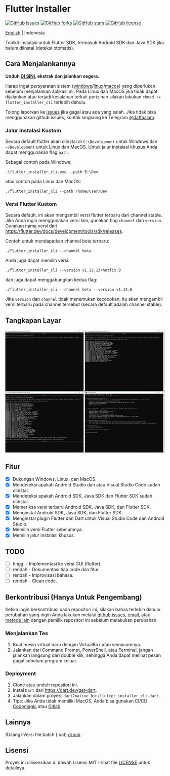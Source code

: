 # Flutter Installer

[![GitHub issues](https://img.shields.io/github/issues/daffaalam/flutter_installer_cli)](https://github.com/daffaalam/flutter_installer_cli/issues)
[![GitHub forks](https://img.shields.io/github/forks/daffaalam/flutter_installer_cli)](https://github.com/daffaalam/flutter_installer_cli/network)
[![GitHub stars](https://img.shields.io/github/stars/daffaalam/flutter_installer_cli)](https://github.com/daffaalam/flutter_installer_cli/stargazers)
[![GitHub license](https://img.shields.io/github/license/daffaalam/flutter_installer_cli)](https://github.com/daffaalam/flutter_installer_cli/blob/master/LICENSE)

[English](README-en.md) | Indonesia

Toolkit instalasi untuk Flutter SDK, termasuk Android SDK dan Java SDK jika belum diinstal (deteksi otomatis).

## Cara Menjalankannya

**Unduh [DI SINI](https://github.com/daffaalam/flutter_installer_cli/releases/latest), ekstrak dan jalankan segera.**

Harap ingat persyaratan sistem ([windows](https://flutter.dev/docs/get-started/install/windows#system-requirements)/[linux](https://flutter.dev/docs/get-started/install/linux#system-requirement)/[macos](https://flutter.dev/docs/get-started/install/macos#system-requirement)) yang diperlukan sebelum menjalankan aplikasi ini. Pada Linux dan MacOS jika tidak dapat dijalankan atau terjadi kesalahan terkait perizinan silakan lakukan `chmod +x flutter_installer_cli` terlebih dahulu.

Tolong laporkan ke [issues](https://github.com/daffaalam/flutter_installer_cli/issues) jika gagal atau ada yang salah. Jika tidak bisa menggunakan github issues, kontak langsung ke Telegram [@daffaalam](https://t.me/daffaalam).

### Jalur Instalasi Kustom

Secara default flutter akan diinstal di `C:\Development` untuk Windows dan `~/Development` untuk Linux dan MacOS. Untuk jalur instalasi khusus Anda dapat menggunakan flag `path`.

Sebagai contoh pada Windows:
```
.\flutter_installer_cli.exe --path E:\Dev
```
atau contoh pada Linux dan MacOS:
```
./flutter_installer_cli --path /home/user/Dev
```

### Versi Flutter Kustom

Secara default, ini akan mengambil versi flutter terbaru dari channel stable. Jika Anda ingin menggunakan versi lain, gunakan flag `channel` dan `version`. Gunakan nama versi dari https://flutter.dev/docs/development/tools/sdk/releases.

Contoh untuk mendapatkan channel beta terbaru:
```
./flutter_installer_cli --channel beta
```
Anda juga dapat memilih versi:
```
./flutter_installer_cli --version v1.12.13+hotfix.9
```
dan juga dapat menggabungkan kedua flag:
```
./flutter_installer_cli --channel beta --version v1.14.6
```

Jika `version` dan `channel` tidak menemukan kecocokan, itu akan mengambil versi terbaru pada channel tersebut (secara default adalah channel stable).

## Tangkapan Layar

![screenshot](screenshots/screenshot.png)

## Fitur

- [x] Dukungan Windows, Linux, dan MacOS.
- [x] Mendeteksi apakah Android Studio dan atau Visual Studio Code sudah diinstal.
- [x] Mendeteksi apakah Android SDK, Java SDK dan Flutter SDK sudah diinstal.
- [x] Memeriksa versi terbaru Android SDK, Java SDK, dan Flutter SDK.
- [x] Menginstal Android SDK, Java SDK, dan Flutter SDK.
- [x] Menginstal plugin Flutter dan Dart untuk Visual Studio Code dan Android Studio.
- [x] Memilih versi Flutter sebelumnya.
- [x] Memilih jalur instalasi khusus.

## TODO

- [ ] tinggi - Implementasi ke versi GUI (flutter).
- [ ] rendah - Dokumentasi tiap code dan fitur.
- [ ] rendah - Improvisasi bahasa.
- [ ] rendah - Clean code.

## Berkontribusi (Hanya Untuk Pengembang)

Ketika ingin berkontribusi pada repositori ini, silakan bahas terlebih dahulu perubahan yang ingin Anda lakukan melalui [github issues](https://github.com/daffaalam/flutter_installer_cli/issues), [email](mailto:daffaalam@gmail.com), atau [metode lain](https://daffaalam.com/profile) dengan pemilik repositori ini sebelum melakukan perubahan.

### Menjalankan Tes

1. Buat mesin virtual baru dengan VirtualBox atau semacamnya.
2. Jalankan dari Command Prompt, PowerShell, atau Terminal, jangan jalankan langsung dari double klik, sehingga Anda dapat melihat pesan gagal sebelum program keluar.

### Deployment

1. Clone atau unduh [repositori](https://github.com/daffaalam/flutter_installer_cli) ini.
2. Instal `Dart` dari https://dart.dev/get-dart.
3. Jalankan dalam proyek: `dart2native bin/flutter_installer_cli.dart`.
4. Tips: Jika Anda tidak memiliki MacOS, Anda bisa gunakan CI/CD [Codemagic](https://codemagic.io/) atau [Gitlab](https://docs.gitlab.com/ee/ci/README.html).

## Lainnya

(Usang) Versi file batch (.bat) [di sini](https://github.com/daffaalam/flutter-installer).

## Lisensi

Proyek ini dilisensikan di bawah Lisensi MIT - lihat file [LICENSE](LICENSE) untuk detailnya.
